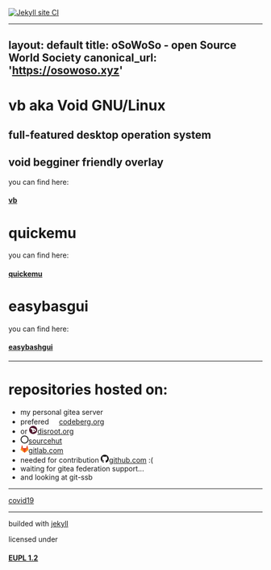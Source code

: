 [![Jekyll site CI](https://github.com/oSoWoSo/oSoWoSo/actions/workflows/jekyll.yml/badge.svg)](https://github.com/oSoWoSo/oSoWoSo/actions/workflows/jekyll.yml)

---
layout: default
title: oSoWoSo - open Source World Society
canonical_url: 'https://osowoso.xyz'
---

# vb aka Void GNU/Linux

## full-featured desktop operation system

## void begginer friendly overlay

you can find here:

#### [vb](https://vb.osowoso.xyz)

# quickemu

you can find here:

#### [quickemu](https://quickemu.osowoso.xyz)

# easybasgui

you can find here:

#### [easybashgui](https://easybashgui.osowoso.xyz)

_____________________________

# repositories hosted on:
- my personal gitea server
- prefered ![codeberg](./assets/img/codeberg.png)[codeberg.org](https://codeberg.org/oSoWoSo)
- or ![disroot](./assets/img/disroot.png)[disroot.org](https://git.disroot.org/oSoWoSo)
- ![sourcehut](./assets/img/sourcehut.png)[sourcehut](https://hg.sr.ht/~osowoso)
- ![gitlab](./assets/img/gitlab.png)[gitlab.com](https://gitlab.com/osowoso)
- needed for contribution ![github](./assets/img/github.png)[github.com](https://github.com/oSoWoSo) :(
- waiting for gitea federation support...
- and looking at git-ssb

_____________________________

[covid19](./covid.md)

_____________________________

builded with [jekyll](https://jekyllrb.com/)

licensed under

#### [EUPL 1.2](https://joinup.ec.europa.eu/collection/eupl/eupl-text-eupl-12)
